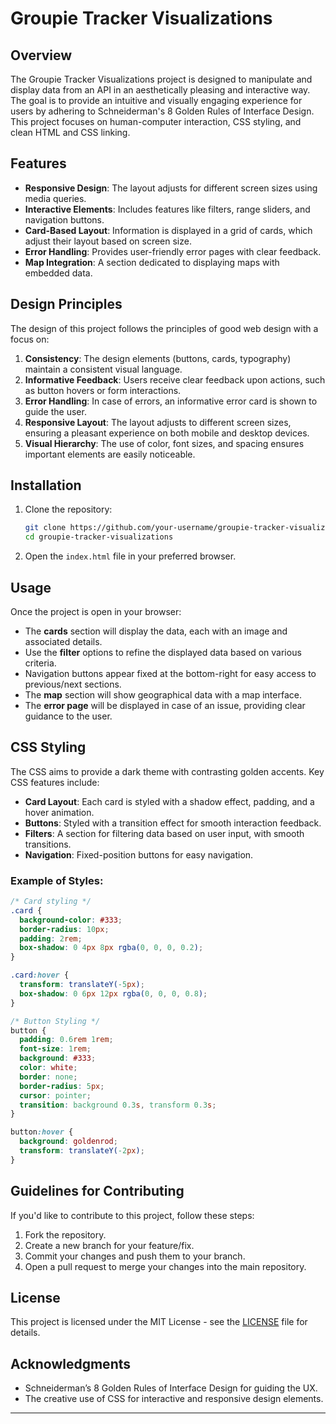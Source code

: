 # Groupie Tracker Visualizations

## Overview

The Groupie Tracker Visualizations project is designed to manipulate and display data from an API in an aesthetically pleasing and interactive way. The goal is to provide an intuitive and visually engaging experience for users by adhering to Schneiderman's 8 Golden Rules of Interface Design. This project focuses on human-computer interaction, CSS styling, and clean HTML and CSS linking.

## Features

- **Responsive Design**: The layout adjusts for different screen sizes using media queries.
- **Interactive Elements**: Includes features like filters, range sliders, and navigation buttons.
- **Card-Based Layout**: Information is displayed in a grid of cards, which adjust their layout based on screen size.
- **Error Handling**: Provides user-friendly error pages with clear feedback.
- **Map Integration**: A section dedicated to displaying maps with embedded data.

## Design Principles

The design of this project follows the principles of good web design with a focus on:

1. **Consistency**: The design elements (buttons, cards, typography) maintain a consistent visual language.
2. **Informative Feedback**: Users receive clear feedback upon actions, such as button hovers or form interactions.
3. **Error Handling**: In case of errors, an informative error card is shown to guide the user.
4. **Responsive Layout**: The layout adjusts to different screen sizes, ensuring a pleasant experience on both mobile and desktop devices.
5. **Visual Hierarchy**: The use of color, font sizes, and spacing ensures important elements are easily noticeable.

## Installation

1. Clone the repository:
   ```bash
   git clone https://github.com/your-username/groupie-tracker-visualizations.git
   cd groupie-tracker-visualizations
   ```

2. Open the `index.html` file in your preferred browser.

## Usage

Once the project is open in your browser:

- The **cards** section will display the data, each with an image and associated details.
- Use the **filter** options to refine the displayed data based on various criteria.
- Navigation buttons appear fixed at the bottom-right for easy access to previous/next sections.
- The **map** section will show geographical data with a map interface.
- The **error page** will be displayed in case of an issue, providing clear guidance to the user.

## CSS Styling

The CSS aims to provide a dark theme with contrasting golden accents. Key CSS features include:

- **Card Layout**: Each card is styled with a shadow effect, padding, and a hover animation.
- **Buttons**: Styled with a transition effect for smooth interaction feedback.
- **Filters**: A section for filtering data based on user input, with smooth transitions.
- **Navigation**: Fixed-position buttons for easy navigation.

### Example of Styles:
```css
/* Card styling */
.card {
  background-color: #333;
  border-radius: 10px;
  padding: 2rem;
  box-shadow: 0 4px 8px rgba(0, 0, 0, 0.2);
}

.card:hover {
  transform: translateY(-5px);
  box-shadow: 0 6px 12px rgba(0, 0, 0, 0.8);
}

/* Button Styling */
button {
  padding: 0.6rem 1rem;
  font-size: 1rem;
  background: #333;
  color: white;
  border: none;
  border-radius: 5px;
  cursor: pointer;
  transition: background 0.3s, transform 0.3s;
}

button:hover {
  background: goldenrod;
  transform: translateY(-2px);
}
```

## Guidelines for Contributing

If you'd like to contribute to this project, follow these steps:

1. Fork the repository.
2. Create a new branch for your feature/fix.
3. Commit your changes and push them to your branch.
4. Open a pull request to merge your changes into the main repository.

## License

This project is licensed under the MIT License - see the [LICENSE](LICENSE) file for details.

## Acknowledgments

- Schneiderman’s 8 Golden Rules of Interface Design for guiding the UX.
- The creative use of CSS for interactive and responsive design elements.

---
